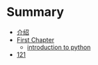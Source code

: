 # Summary

* [介绍](README.md)
* [First Chapter](chapter1.md)
   * [introduction to python](introduction_to_python.md)
* [121](121.md)

